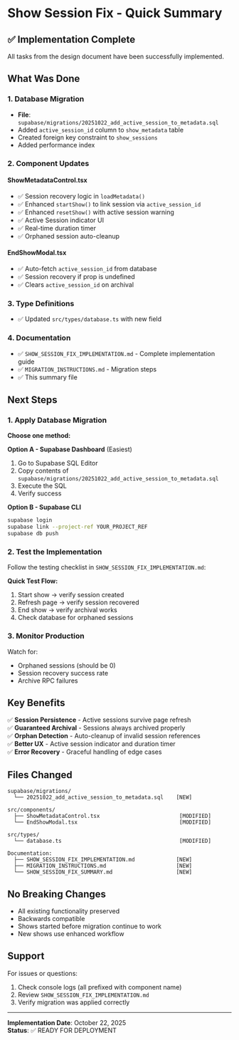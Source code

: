 # Show Session Fix - Quick Summary

## ✅ Implementation Complete

All tasks from the design document have been successfully implemented.

## What Was Done

### 1. Database Migration
- **File**: `supabase/migrations/20251022_add_active_session_to_metadata.sql`
- Added `active_session_id` column to `show_metadata` table
- Created foreign key constraint to `show_sessions`
- Added performance index

### 2. Component Updates

#### ShowMetadataControl.tsx
- ✅ Session recovery logic in `loadMetadata()`
- ✅ Enhanced `startShow()` to link session via `active_session_id`
- ✅ Enhanced `resetShow()` with active session warning
- ✅ Active Session indicator UI
- ✅ Real-time duration timer
- ✅ Orphaned session auto-cleanup

#### EndShowModal.tsx
- ✅ Auto-fetch `active_session_id` from database
- ✅ Session recovery if prop is undefined
- ✅ Clears `active_session_id` on archival

### 3. Type Definitions
- ✅ Updated `src/types/database.ts` with new field

### 4. Documentation
- ✅ `SHOW_SESSION_FIX_IMPLEMENTATION.md` - Complete implementation guide
- ✅ `MIGRATION_INSTRUCTIONS.md` - Migration steps
- ✅ This summary file

## Next Steps

### 1. Apply Database Migration

**Choose one method:**

**Option A - Supabase Dashboard** (Easiest)
1. Go to Supabase SQL Editor
2. Copy contents of `supabase/migrations/20251022_add_active_session_to_metadata.sql`
3. Execute the SQL
4. Verify success

**Option B - Supabase CLI**
```bash
supabase login
supabase link --project-ref YOUR_PROJECT_REF
supabase db push
```

### 2. Test the Implementation

Follow the testing checklist in `SHOW_SESSION_FIX_IMPLEMENTATION.md`:

**Quick Test Flow:**
1. Start show → verify session created
2. Refresh page → verify session recovered
3. End show → verify archival works
4. Check database for orphaned sessions

### 3. Monitor Production

Watch for:
- Orphaned sessions (should be 0)
- Session recovery success rate
- Archive RPC failures

## Key Benefits

✅ **Session Persistence** - Active sessions survive page refresh  
✅ **Guaranteed Archival** - Sessions always archived properly  
✅ **Orphan Detection** - Auto-cleanup of invalid session references  
✅ **Better UX** - Active session indicator and duration timer  
✅ **Error Recovery** - Graceful handling of edge cases  

## Files Changed

```
supabase/migrations/
  └── 20251022_add_active_session_to_metadata.sql    [NEW]

src/components/
  ├── ShowMetadataControl.tsx                         [MODIFIED]
  └── EndShowModal.tsx                                [MODIFIED]

src/types/
  └── database.ts                                     [MODIFIED]

Documentation:
  ├── SHOW_SESSION_FIX_IMPLEMENTATION.md             [NEW]
  ├── MIGRATION_INSTRUCTIONS.md                      [NEW]
  └── SHOW_SESSION_FIX_SUMMARY.md                    [NEW]
```

## No Breaking Changes

- All existing functionality preserved
- Backwards compatible
- Shows started before migration continue to work
- New shows use enhanced workflow

## Support

For issues or questions:
1. Check console logs (all prefixed with component name)
2. Review `SHOW_SESSION_FIX_IMPLEMENTATION.md`
3. Verify migration was applied correctly

---

**Implementation Date**: October 22, 2025  
**Status**: ✅ READY FOR DEPLOYMENT
